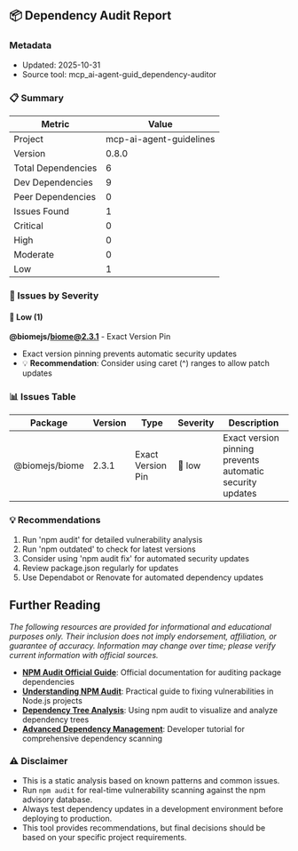## 📦 Dependency Audit Report

### Metadata
- Updated: 2025-10-31
- Source tool: mcp_ai-agent-guid_dependency-auditor

### 📋 Summary
| Metric | Value |
|---|---|
| Project | mcp-ai-agent-guidelines |
| Version | 0.8.0 |
| Total Dependencies | 6 |
| Dev Dependencies | 9 |
| Peer Dependencies | 0 |
| Issues Found | 1 |
| Critical | 0 |
| High | 0 |
| Moderate | 0 |
| Low | 1 |

### 🚨 Issues by Severity

#### 🔵 Low (1)
**@biomejs/biome@2.3.1** - Exact Version Pin
  - Exact version pinning prevents automatic security updates
  - 💡 **Recommendation**: Consider using caret (^) ranges to allow patch updates


### 📊 Issues Table
| Package | Version | Type | Severity | Description |
|---|---|---|---|---|
| @biomejs/biome | 2.3.1 | Exact Version Pin | 🔵 low | Exact version pinning prevents automatic security updates |

### 💡 Recommendations
1. Run 'npm audit' for detailed vulnerability analysis
2. Run 'npm outdated' to check for latest versions
3. Consider using 'npm audit fix' for automated security updates
4. Review package.json regularly for updates
5. Use Dependabot or Renovate for automated dependency updates

## Further Reading

*The following resources are provided for informational and educational purposes only. Their inclusion does not imply endorsement, affiliation, or guarantee of accuracy. Information may change over time; please verify current information with official sources.*

- **[NPM Audit Official Guide](https://docs.npmjs.com/auditing-package-dependencies-for-security-vulnerabilities)**: Official documentation for auditing package dependencies
- **[Understanding NPM Audit](https://www.niraj.life/blog/understanding-npm-audit-fixing-vulnerabilities-nodejs/)**: Practical guide to fixing vulnerabilities in Node.js projects
- **[Dependency Tree Analysis](https://www.jit.io/resources/appsec-tools/guide-to-using-npm-audit-to-create-a-dependency-tree)**: Using npm audit to visualize and analyze dependency trees
- **[Advanced Dependency Management](https://www.jit.io/resources/appsec-tools/guide-to-using-npm-audit-to-create-a-dependency-tree)**: Developer tutorial for comprehensive dependency scanning



### ⚠️ Disclaimer
- This is a static analysis based on known patterns and common issues.
- Run `npm audit` for real-time vulnerability scanning against the npm advisory database.
- Always test dependency updates in a development environment before deploying to production.
- This tool provides recommendations, but final decisions should be based on your specific project requirements.
